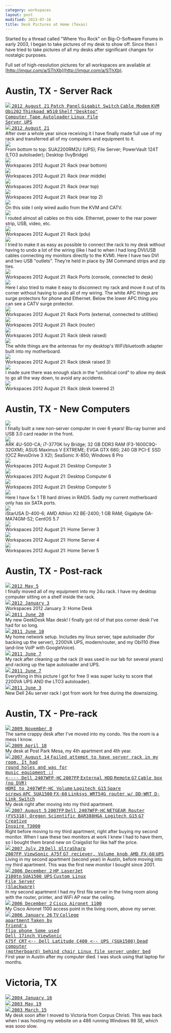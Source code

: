 ```yaml
---
category: workspaces
layout: post
modified: 2013-07-16
title: Desk Pictures at Home (Texas)
---
```


Started by a thread called "Where You Rock" on Big-O-Software Forums in early 2003, I began to take pictures of my desk
to show off. Since then I have tried to take pictures of all my desks after significant changes for nostalgic purposes.

Full set of high-resolution pictures for all workspaces are available at
[http://imgur.com/a/SThXb](http://imgur.com/a/SThXb).

# Austin, TX - Server Rack

<div class="thumbnail">
    <div class="row">
        <div class="col-xs-12 col-sm-6">
            <a href="http://imgur.com/FL8ZH" target="_blank">
                <div class="annotparent">
                    <img src="http://i.imgur.com/FL8ZHl.jpg" class="img-responsive img-thumbnail">
                    <samp class="label label-default annotation" style="left:4%; top:2%">2012 August 21</samp>
                    <samp class="label label-default annotation" style="left:31%; top:9%">Patch Panel</samp>
                    <samp class="label label-default annotation" style="left:29%; top:14%">Gigabit Switch</samp>
                    <samp class="label label-default annotation" style="left:20%; top:21%">Cable Modem</samp>
                    <samp class="label label-default annotation" style="left:56%; top:21%">KVM</samp>
                    <samp class="label label-default annotation" style="left:28%; top:26%">Obi202</samp>
                    <samp class="label label-default annotation" style="left:32%; top:39%">Thinkpad W510</samp>
                    <samp class="label label-default annotation" style="left:42%; top:46%">Shelf</samp>
                    <samp class="label label-default annotation" style="left:36%; top:55%">
                        "Desktop"<br>Computer
                    </samp>
                    <samp class="label label-default annotation" style="left:29%; top:67%">Tape Autoloader</samp>
                    <samp class="label label-default annotation" style="left:35%; top:74%">
                        Linux File<br>Server
                    </samp>
                    <samp class="label label-default annotation" style="left:34%; top:84%">UPS</samp>
                </div>
            </a>
        </div>
        <div class="col-xs-12 col-sm-6">
            <a href="http://imgur.com/oJX2k" target="_blank">
                <div class="annotparent">
                    <img src="http://i.imgur.com/oJX2kl.jpg" class="img-responsive img-thumbnail">
                    <samp class="label label-default annotation" style="left:4%; top:2%">2012 August 21</samp>
                </div>
            </a>
        </div>
    </div>
    <div class="caption">
        After over a whole year since receiving it I have finally made full use of my rack and transferred all of my
        computers and equipment to it.
    </div>
</div>

<div class="row">
    <div class="col-xs-12 col-sm-6 col-lg-2">
        <div class="thumbnail">
            <a href="http://imgur.com/uN4XP" target="_blank">
                <img src="http://i.imgur.com/uN4XPm.jpg" class="img-responsive img-thumbnail">
            </a>
            <div class="caption">
                From bottom to top: SUA2200RM2U (UPS); File Server; PowerVault 124T (LTO3 autoloader);
                Desktop (IvyBridge)
            </div>
        </div>
    </div>
    <div class="col-xs-12 col-sm-6 col-lg-2">
        <div class="thumbnail">
            <a href="http://imgur.com/EWuvw" target="_blank">
                <img src="http://i.imgur.com/EWuvwm.jpg" class="img-responsive img-thumbnail">
            </a>
            <div class="caption">Workspaces 2012 August 21: Rack (rear bottom)</div>
        </div>
    </div>
    <div class="col-xs-12 col-sm-6 col-lg-2">
        <div class="thumbnail">
            <a href="http://imgur.com/pVUO3" target="_blank">
                <img src="http://i.imgur.com/pVUO3m.jpg" class="img-responsive img-thumbnail">
            </a>
            <div class="caption">Workspaces 2012 August 21: Rack (rear middle)</div>
        </div>
    </div>
    <div class="col-xs-12 col-sm-6 col-lg-2">
        <div class="thumbnail">
            <a href="http://imgur.com/8GtrM" target="_blank">
                <img src="http://i.imgur.com/8GtrMm.jpg" class="img-responsive img-thumbnail">
            </a>
            <div class="caption">Workspaces 2012 August 21: Rack (rear top)</div>
        </div>
    </div>
    <div class="col-xs-12 col-sm-6 col-lg-2">
        <div class="thumbnail">
            <a href="http://imgur.com/5ANKZ" target="_blank">
                <img src="http://i.imgur.com/5ANKZm.jpg" class="img-responsive img-thumbnail">
            </a>
            <div class="caption">Workspaces 2012 August 21: Rack (rear top 2)</div>
        </div>
    </div>
    <div class="col-xs-12 col-sm-6 col-lg-2">
        <div class="thumbnail">
            <a href="http://imgur.com/peAqf" target="_blank">
                <img src="http://i.imgur.com/peAqfm.jpg" class="img-responsive img-thumbnail">
            </a>
            <div class="caption">On this side I only wired audio from the KVM and CATV.</div>
        </div>
    </div>
</div>

<div class="row">
    <div class="col-xs-12 col-sm-6 col-lg-2">
        <div class="thumbnail">
            <a href="http://imgur.com/yLfSk" target="_blank">
                <img src="http://i.imgur.com/yLfSkm.jpg" class="img-responsive img-thumbnail">
            </a>
            <div class="caption">
                I routed almost all cables on this side. Ethernet, power to the rear power strip, USB, video, etc.
            </div>
        </div>
    </div>
    <div class="col-xs-12 col-sm-6 col-lg-2">
        <div class="thumbnail">
            <a href="http://imgur.com/NiVKS" target="_blank">
                <img src="http://i.imgur.com/NiVKSm.jpg" class="img-responsive img-thumbnail">
            </a>
            <div class="caption">Workspaces 2012 August 21: Rack (pdu)</div>
        </div>
    </div>
    <div class="col-xs-12 col-sm-6 col-lg-2">
        <div class="thumbnail">
            <a href="http://imgur.com/4QytG" target="_blank">
                <img src="http://i.imgur.com/4QytGm.jpg" class="img-responsive img-thumbnail">
            </a>
            <div class="caption">
                I tried to make it as easy as possible to connect the rack to my desk without having to undo a lot of
                the wiring (like I had to when I had long DVI/USB cables connecting my monitors directly to the KVM).
                Here I have two DVI and two USB "outlets". They’re held in place by 3M Command strips and zip ties.
            </div>
        </div>
    </div>
    <div class="col-xs-12 col-sm-6 col-lg-2">
        <div class="thumbnail">
            <a href="http://imgur.com/3Kfib" target="_blank">
                <img src="http://i.imgur.com/3Kfibm.jpg" class="img-responsive img-thumbnail">
            </a>
            <div class="caption">Workspaces 2012 August 21: Rack Ports (console, connected to desk)</div>
        </div>
    </div>
    <div class="col-xs-12 col-sm-6 col-lg-2">
        <div class="thumbnail">
            <a href="http://imgur.com/Sows1" target="_blank">
                <img src="http://i.imgur.com/Sows1m.jpg" class="img-responsive img-thumbnail">
            </a>
            <div class="caption">
                Here I also tried to make it easy to disconnect my rack and move it out of its corner without having to
                undo all of my wiring. The white APC things are surge protectors for phone and Ethernet. Below the
                lower APC thing you can see a CATV surge protector.
            </div>
        </div>
    </div>
    <div class="col-xs-12 col-sm-6 col-lg-2">
        <div class="thumbnail">
            <a href="http://imgur.com/vZNoL" target="_blank">
                <img src="http://i.imgur.com/vZNoLm.jpg" class="img-responsive img-thumbnail">
            </a>
            <div class="caption">Workspaces 2012 August 21: Rack Ports (external, connected to utilities)</div>
        </div>
    </div>
</div>
<div class="row">
    <div class="col-xs-12 col-sm-6 col-lg-4">
        <div class="thumbnail">
            <a href="http://imgur.com/DruBI" target="_blank">
                <img src="http://i.imgur.com/DruBIl.jpg" class="img-responsive img-thumbnail">
            </a>
            <div class="caption">Workspaces 2012 August 21: Rack (router)</div>
        </div>
    </div>
    <div class="col-xs-12 col-sm-6 col-lg-4">
        <div class="thumbnail">
            <a href="http://imgur.com/1720r" target="_blank">
                <img src="http://i.imgur.com/1720rl.jpg" class="img-responsive img-thumbnail">
            </a>
            <div class="caption">Workspaces 2012 August 21: Rack (desk raised)</div>
        </div>
    </div>
    <div class="col-xs-12 col-sm-6 col-lg-4">
        <div class="thumbnail">
            <a href="http://imgur.com/zBfRD" target="_blank">
                <img src="http://i.imgur.com/zBfRDl.jpg" class="img-responsive img-thumbnail">
            </a>
            <div class="caption">
                The white things are the antennas for my desktop's WiFi/bluetooth adapter built into my motherboard.
            </div>
        </div>
    </div>
</div>

<div class="row">
    <div class="col-xs-12 col-sm-6 col-lg-4">
        <div class="thumbnail">
            <a href="http://imgur.com/jdXg4" target="_blank">
                <img src="http://i.imgur.com/jdXg4l.jpg" class="img-responsive img-thumbnail">
            </a>
            <div class="caption">Workspaces 2012 August 21: Rack (desk raised 3)</div>
        </div>
    </div>
    <div class="col-xs-12 col-sm-6 col-lg-4">
        <div class="thumbnail">
            <a href="http://imgur.com/ZxDAf" target="_blank">
                <img src="http://i.imgur.com/ZxDAfl.jpg" class="img-responsive img-thumbnail">
            </a>
            <div class="caption">
                I made sure there was enough slack in the "umbilical cord" to allow my desk to go all the way down, to
                avoid any accidents.
            </div>
        </div>
    </div>
    <div class="col-xs-12 col-sm-6 col-lg-4">
        <div class="thumbnail">
            <a href="http://imgur.com/8JgAl" target="_blank">
                <img src="http://i.imgur.com/8JgAll.jpg" class="img-responsive img-thumbnail">
            </a>
            <div class="caption">Workspaces 2012 August 21: Rack (desk lowered 2)</div>
        </div>
    </div>
</div>

# Austin, TX - New Computers

<div class="row">
    <div class="col-xs-12 col-sm-6 col-lg-2">
        <div class="thumbnail">
            <a href="http://imgur.com/53MZL" target="_blank">
                <img src="http://i.imgur.com/53MZLm.jpg" class="img-responsive img-thumbnail">
            </a>
            <div class="caption">
                I finally built a new non-server computer in over 6 years! Blu-ray burner and USB 3.0 card reader in
                the front.
            </div>
        </div>
    </div>
    <div class="col-xs-12 col-sm-6 col-lg-2">
        <div class="thumbnail">
            <a href="http://imgur.com/UErPY" target="_blank">
                <img src="http://i.imgur.com/UErPYm.jpg" class="img-responsive img-thumbnail">
            </a>
            <div class="caption">
                ARK 4U-500-CA; i7-3770K Ivy Bridge; 32 GB DDR3 RAM (F3-1600C9Q-32GXM); ASUS Maximus V EXTREME; EVGA GTX
                680; 240 GB PCI-E SSD (OCZ RevoDrive 3 X2); SeaSonic X-850; Windows 8 Pro
            </div>
        </div>
    </div>
    <div class="col-xs-12 col-sm-6 col-lg-2">
        <div class="thumbnail">
            <a href="http://imgur.com/BOvx7" target="_blank">
                <img src="http://i.imgur.com/BOvx7m.jpg" class="img-responsive img-thumbnail">
            </a>
            <div class="caption">Workspaces 2012 August 21: Desktop Computer 3</div>
        </div>
    </div>
    <div class="col-xs-12 col-sm-6 col-lg-2">
        <div class="thumbnail">
            <a href="http://imgur.com/OIlBm" target="_blank">
                <img src="http://i.imgur.com/OIlBmm.jpg" class="img-responsive img-thumbnail">
            </a>
            <div class="caption">Workspaces 2012 August 21: Desktop Computer 6</div>
        </div>
    </div>
    <div class="col-xs-12 col-sm-6 col-lg-2">
        <div class="thumbnail">
            <a href="http://imgur.com/ooUAv" target="_blank">
                <img src="http://i.imgur.com/ooUAvm.jpg" class="img-responsive img-thumbnail">
            </a>
            <div class="caption">Workspaces 2012 August 21: Desktop Computer 5</div>
        </div>
    </div>
    <div class="col-xs-12 col-sm-6 col-lg-2">
        <div class="thumbnail">
            <a href="http://imgur.com/vMlFw" target="_blank">
                <img src="http://i.imgur.com/vMlFwm.jpg" class="img-responsive img-thumbnail">
            </a>
            <div class="caption">
                Here I have 5x 1 TB hard drives in RAID5. Sadly my current motherboard only has six SATA ports.
            </div>
        </div>
    </div>
</div>
<div class="row">
    <div class="col-xs-12 col-sm-6 col-lg-3">
        <div class="thumbnail">
            <a href="http://imgur.com/KgazZ" target="_blank">
                <img src="http://i.imgur.com/KgazZm.jpg" class="img-responsive img-thumbnail">
            </a>
            <div class="caption">
                iStarUSA D-400-6; AMD Athlon X2 BE-2400; 1 GB RAM; Gigabyte GA-MA74GM-S2; CentOS 5.7
            </div>
        </div>
    </div>
    <div class="col-xs-12 col-sm-6 col-lg-3">
        <div class="thumbnail">
            <a href="http://imgur.com/ROA0T" target="_blank">
                <img src="http://i.imgur.com/ROA0Tm.jpg" class="img-responsive img-thumbnail">
            </a>
            <div class="caption">Workspaces 2012 August 21: Home Server 3</div>
        </div>
    </div>
    <div class="col-xs-12 col-sm-6 col-lg-3">
        <div class="thumbnail">
            <a href="http://imgur.com/P9ErG" target="_blank">
                <img src="http://i.imgur.com/P9ErGm.jpg" class="img-responsive img-thumbnail">
            </a>
            <div class="caption">Workspaces 2012 August 21: Home Server 4</div>
        </div>
    </div>
    <div class="col-xs-12 col-sm-6 col-lg-3">
        <div class="thumbnail">
            <a href="http://imgur.com/99UDx" target="_blank">
                <img src="http://i.imgur.com/99UDxm.jpg" class="img-responsive img-thumbnail">
            </a>
            <div class="caption">Workspaces 2012 August 21: Home Server 5</div>
        </div>
    </div>
</div>

# Austin, TX - Post-rack

<div class="row">
    <div class="col-xs-12 col-sm-6 col-lg-3">
        <div class="thumbnail">
            <a href="http://imgur.com/kAbGJ" target="_blank">
                <div class="annotparent">
                    <img src="http://i.imgur.com/kAbGJm.jpg" class="img-responsive img-thumbnail">
                    <samp class="label label-default annotation" style="left:4%; top:4%">2012 May 5</samp>
                </div>
            </a>
            <div class="caption">
                I finally moved all of my equipment into my 24u rack. I have my desktop computer sitting on a shelf
                inside the rack.
            </div>
        </div>
    </div>
    <div class="col-xs-12 col-sm-6 col-lg-3">
        <div class="thumbnail">
            <a href="http://imgur.com/zo0d6" target="_blank">
                <div class="annotparent">
                    <img src="http://i.imgur.com/zo0d6m.jpg" class="img-responsive img-thumbnail">
                    <samp class="label label-default annotation" style="left:4%; top:4%">2012 January 3</samp>
                </div>
            </a>
            <div class="caption">Workspaces 2012 January 3: Home Desk</div>
        </div>
    </div>
    <div class="col-xs-12 col-sm-6 col-lg-3">
        <div class="thumbnail">
            <a href="http://imgur.com/C357N" target="_blank">
                <div class="annotparent">
                    <img src="http://i.imgur.com/C357Nm.jpg" class="img-responsive img-thumbnail">
                    <samp class="label label-default annotation" style="left:4%; top:4%">2011 June 20</samp>
                </div>
            </a>
            <div class="caption">
                My new GeekDesk Max desk!  I finally got rid of that pos corner desk I've had for so long.
            </div>
        </div>
    </div>
    <div class="col-xs-12 col-sm-6 col-lg-3">
        <div class="thumbnail">
            <a href="http://imgur.com/2eR2L" target="_blank">
                <div class="annotparent">
                    <img src="http://i.imgur.com/2eR2Lm.jpg" class="img-responsive img-thumbnail">
                    <samp class="label label-default annotation" style="left:4%; top:4%">2011 June 10</samp>
                </div>
            </a>
            <div class="caption">
                My home network setup. Includes my linux server, tape autoloader (for backing up the server), 2200VA
                UPS, modem/router, and my Obi110 (free land-line VoIP with GoogleVoice).
            </div>
        </div>
    </div>
</div>
<div class="row">
    <div class="col-xs-12 col-sm-6 col-lg-4">
        <div class="thumbnail">
            <a href="http://imgur.com/fue1X" target="_blank">
                <div class="annotparent">
                    <img src="http://i.imgur.com/fue1Xl.jpg" class="img-responsive img-thumbnail">
                    <samp class="label label-default annotation" style="left:4%; top:4%">2011 June 7</samp>
                </div>
            </a>
            <div class="caption">
                My rack after cleaning up the rack (it was used in our lab for several years) and racking up the tape
                autoloader and UPS.
            </div>
        </div>
    </div>
    <div class="col-xs-12 col-sm-6 col-lg-4">
        <div class="thumbnail">
            <a href="http://imgur.com/ivaZt" target="_blank">
                <div class="annotparent">
                    <img src="http://i.imgur.com/ivaZtl.jpg" class="img-responsive img-thumbnail">
                    <samp class="label label-default annotation" style="left:4%; top:4%">2011 June 7</samp>
                </div>
            </a>
            <div class="caption">
                Everything in this picture I got for free (I was super lucky to score that 2200VA UPS AND the LTO3
                autoloader).
            </div>
        </div>
    </div>
    <div class="col-xs-12 col-sm-6 col-lg-4">
        <div class="thumbnail">
            <a href="http://imgur.com/7DZQt" target="_blank">
                <div class="annotparent">
                    <img src="http://i.imgur.com/7DZQtl.jpg" class="img-responsive img-thumbnail">
                    <samp class="label label-default annotation" style="left:4%; top:4%">2011 June 3</samp>
                </div>
            </a>
            <div class="caption">New Dell 24u server rack I got from work for free during the downsizing.</div>
        </div>
    </div>
</div>

# Austin, TX - Pre-rack

<div class="row">
    <div class="col-xs-12 col-sm-6">
        <div class="thumbnail">
            <a href="http://imgur.com/YUV8x" target="_blank">
                <div class="annotparent">
                    <img src="http://i.imgur.com/YUV8xl.jpg" class="img-responsive img-thumbnail">
                    <samp class="label label-default annotation" style="left:4%; top:4%">2009 November 8</samp>
                </div>
            </a>
            <div class="caption">
                The same crappy desk after I've moved into my condo. Yes the room is a mess I know.
            </div>
        </div>
    </div>
    <div class="col-xs-12 col-sm-6">
        <div class="thumbnail">
            <a href="http://imgur.com/nadAX" target="_blank">
                <div class="annotparent">
                    <img src="http://i.imgur.com/nadAXl.jpg" class="img-responsive img-thumbnail">
                    <samp class="label label-default annotation" style="left:4%; top:4%">2009 April 18</samp>
                </div>
            </a>
            <div class="caption">My desk at Post Park Mesa, my 4th apartment and 4th year.</div>
        </div>
    </div>
</div>

<div class="row">
    <div class="col-xs-12">
        <div class="thumbnail">
            <a href="http://imgur.com/nNBFF" target="_blank">
                <div class="annotparent">
                    <img src="http://i.imgur.com/nNBFFh.jpg" class="img-responsive img-thumbnail">
                    <samp class="label label-default annotation" style="left:4%; top:4%">2007 August 14</samp>
                    <samp class="label label-default annotation" style="left:2%; top:9%; text-align: left">
                        Failed attempt to have server rack in my room. It had<br>round holes and was for<br>music
                        equipment :(<br>&lt;----
                    </samp>
                    <samp class="label label-default annotation" style="left:38%; top:18%">Dell 2407WFP-HC</samp>
                    <samp class="label label-default annotation" style="left:24%; top:24%">2007FP</samp>
                    <samp class="label label-default annotation" style="left:5%; top:28%">External HDD</samp>
                    <samp class="label label-default annotation" style="left:62%; top:28%">Remote</samp>
                    <samp class="label label-default annotation" style="left:53%; top:33%">G7</samp>
                    <samp class="label label-default annotation" style="left:74%; top:33%">
                        Cable box (no DVR)<br>HDMI to 2407WFP-HC
                    </samp>
                    <samp class="label label-default annotation" style="left:60%; top:34%">Volume</samp>
                    <samp class="label label-default annotation" style="left:40%; top:45%">Logitech G15</samp>
                    <samp class="label label-default annotation" style="left:86%; top:48%">Spare<br>screws</samp>
                    <samp class="label label-default annotation" style="left:43%; top:60%">APC SUA1500</samp>
                    <samp class="label label-default annotation" style="left:17%; top:68%">FX-60</samp>
                    <samp class="label label-default annotation" style="left:2%; top:86%">
                        Linksys WRT54G router w/ DD-WRT
                    </samp>
                    <samp class="label label-default annotation" style="left:2%; top:94%">D-Link Switch</samp>
                </div>
            </a>
            <div class="caption">My desk right after moving into my third apartment.</div>
        </div>
    </div>
</div>

<div class="row">
    <div class="col-xs-12 col-sm-6">
        <div class="thumbnail">
            <a href="http://imgur.com/ZFAgg" target="_blank">
                <div class="annotparent">
                    <img src="http://i.imgur.com/ZFAggl.jpg" class="img-responsive img-thumbnail">
                    <samp class="label label-default annotation" style="left:4%; top:4%">2007 August 5</samp>
                    <samp class="label label-default annotation" style="left:15%; top:15%">2007FP</samp>
                    <samp class="label label-default annotation" style="left:50%; top:15%;">Dell 2407WFP-HC</samp>
                    <samp class="label label-default annotation" style="left:15%; top:40%">
                        NETGEAR Router (FVS318)
                    </samp>
                    <samp class="label label-default annotation" style="right:13%; top:50%">
                        Oregon Scientific BAR388HGA
                    </samp>
                    <samp class="label label-default annotation" style="left:38%; top:72%">Logitech G15</samp>
                    <samp class="label label-default annotation" style="left:84%; top:80%">G7</samp>
                    <samp class="label label-default annotation" style="left:10%; top:85%">
                        Creative<br>Inspire T3000
                    </samp>
                </div>
            </a>
            <div class="caption">
                Right before moving to my third apartment, right after buying my second monitor. When I saw these two
                monitors at work I knew I had to have them, so I bought them brand new on Craigslist for like half the
                price.
            </div>
        </div>
    </div>
    <div class="col-xs-12 col-sm-6">
        <div class="thumbnail">
            <a href="http://imgur.com/pM49e" target="_blank">
                <div class="annotparent">
                    <img src="http://i.imgur.com/pM49el.jpg" class="img-responsive img-thumbnail">
                    <samp class="label label-default annotation" style="left:4%; top:4%">2007 July 29</samp>
                    <samp class="label label-default annotation" style="left:45%; top:25%">
                        Dell UltraSharp<br>2007FP
                    </samp>
                    <samp class="label label-default annotation" style="left:3%; top:40%">ViewSonic A75f</samp>
                    <samp class="label label-default annotation" style="left:60%; top:40%">
                        G7 reciever, Volume knob
                    </samp>
                    <samp class="label label-default annotation" style="left:70%; top:67%">AMD FX-60</samp>
                    <samp class="label label-default annotation" style="left:50%; top:72%">UPS</samp>
                </div>
            </a>
            <div class="caption">
                Living in my second apartment (second year) in Austin, before moving into my third apartment. This was
                the first new monitor I bought since 2001.
            </div>
        </div>
    </div>
</div>

<div class="row">
    <div class="col-xs-12 col-sm-6">
        <div class="thumbnail">
            <a href="http://imgur.com/0kKzZ" target="_blank">
                <div class="annotparent">
                    <img src="http://i.imgur.com/0kKzZl.jpg" class="img-responsive img-thumbnail">
                    <samp class="label label-default annotation" style="left:4%; top:4%">2006 December 2</samp>
                    <samp class="label label-default annotation" style="left:50%; top:10%">HP LaserJet<br>2100tn</samp>
                    <samp class="label label-default annotation" style="right:46%; top:48%">SUA1500 UPS</samp>
                    <samp class="label label-default annotation" style="left:63%; top:53%">
                        Custom Linux<br>File Server<br>(Slackware)
                    </samp>
                </div>
            </a>
            <div class="caption">
                In my second apartment I had my first file server in the living room along with the router, printer,
                and WiFi AP near the ceiling.
            </div>
        </div>
    </div>
    <div class="col-xs-12 col-sm-6">
        <div class="thumbnail">
            <a href="http://imgur.com/Tgb0n" target="_blank">
                <div class="annotparent">
                    <img src="http://i.imgur.com/Tgb0nl.jpg" class="img-responsive img-thumbnail">
                    <samp class="label label-default annotation" style="left:4%; top:4%">2006 December 2</samp>
                    <samp class="label label-default annotation" style="left:10%; top:20%">Cisco Aironet 1100</samp>
                </div>
            </a>
            <div class="caption">My Cisco Aironet 1100 access point in the living room, above my server.</div>
        </div>
    </div>
</div>

<div class="row">
    <div class="col-xs-12">
        <div class="thumbnail">
            <a href="http://imgur.com/1gx0i" target="_blank">
                <div class="annotparent">
                    <img src="http://i.imgur.com/1gx0ih.jpg" class="img-responsive img-thumbnail">
                    <samp class="label label-default annotation" style="left:4%; top:4%">2006 January 26</samp>
                    <samp class="label label-default annotation" style="left:55%; top:13%">TV</samp>
                    <samp class="label label-default annotation" style="left:83%; top:15%">College<br>apartment</samp>
                    <samp class="label label-default annotation" style="left:82%; top:40%">
                        Taken by<br>friend's<br>flip phone
                    </samp>
                    <samp class="label label-default annotation" style="left:33%; top:45%">
                        Some used<br>Dell 17inch
                    </samp>
                    <samp class="label label-default annotation" style="left:53%; top:48%">ViewSonic<br>A75f CRT</samp>
                    <samp class="label label-default annotation" style="left:50%; top:65%">
                        &lt;-- Dell Latitude C400
                    </samp>
                    <samp class="label label-default annotation" style="left:68%; top:85%">&lt;-- UPS (SUA1500)</samp>
                    <samp class="label label-default annotation" style="left:30%; top:87%">
                        Dead computer<br>(motherboard) behind chair
                    </samp>
                    <samp class="label label-default annotation" style="left:2%; top:95%">
                        Linux file server under bed
                    </samp>
                </div>
            </a>
            <div class="caption">
                First year in Austin after my computer died. I was stuck using that laptop for months.
            </div>
        </div>
    </div>
</div>

# Victoria, TX

<div class="thumbnail">
    <div class="row">
        <div class="col-xs-12 col-sm-6 col-lg-4">
            <a href="http://imgur.com/WeVzG" target="_blank">
                <div class="annotparent">
                    <img src="http://i.imgur.com/WeVzGl.jpg" class="img-responsive img-thumbnail">
                    <samp class="label label-default annotation" style="left:4%; top:4%">2004 January 16</samp>
                </div>
            </a>
        </div>
        <div class="col-xs-12 col-sm-6 col-lg-4">
            <a href="http://imgur.com/1MVIa" target="_blank">
                <div class="annotparent">
                    <img src="http://i.imgur.com/1MVIal.jpg" class="img-responsive img-thumbnail">
                    <samp class="label label-default annotation" style="left:4%; top:4%">2003 May 19</samp>
                </div>
            </a>
        </div>
        <div class="col-xs-12 col-sm-6 col-lg-4">
            <a href="http://imgur.com/yG3Le" target="_blank">
                <div class="annotparent">
                    <img src="http://i.imgur.com/yG3Lel.jpg" class="img-responsive img-thumbnail">
                    <samp class="label label-default annotation" style="left:4%; top:4%">2003 March 15</samp>
                </div>
            </a>
        </div>
    </div>
    <div class="caption">
        My desk soon after I moved to Victoria from Corpus Christi. This was back when I was hosting my website on a
        486 running Windows 98 SE, which was sooo slow.
    </div>
</div>
